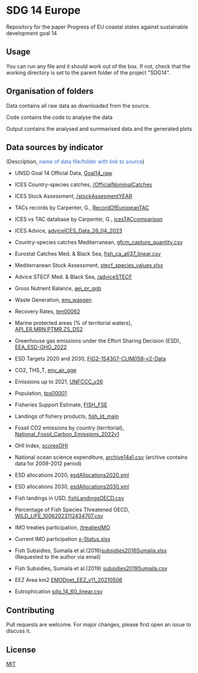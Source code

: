 # SDG 14 Europe

Repository for the paper Progress of EU coastal states against sustainable development goal 14

## Usage

You can run any file and it should work out of the box. If not, check that the working directory is set to the parent folder of the project "SDG14".

## Organisation of folders

Data contains all raw data as downloaded from the source.

Code contains the code to analyse the data

Output contains the analysed and summarised data and the generated plots

## Data sources by indicator

(Description, <span style="color:#3366CC">name of data file/folder with link to source</span>)

- UNSD Goal 14 Official Data, [Goal14_raw](https://unstats.un.org/sdgs/dataportal/database)

- ICES Country-species catches, [/OfficialNominalCatches](https://www.ices.dk/data/dataset-collections/Pages/Fish-catch-and-stock-assessment.aspx)

- ICES Stock Assessment, [/stockAssesmentYEAR](https://standardgraphs.ices.dk/stockList.aspx)

- TACs records by Carpenter, G., [RecordOfEuropeanTAC](https://griffincarpenter.org/reports/european-fishing-quotas-2001-2021/)

- ICES vs TAC database by Carpenter, G., [icesTACcomparison](https://neweconomics.org/campaigns/landing-the-blame)

- ICES Advice, [adviceICES_Data_26_04_2023](https://asd.ices.dk/AdviceList)

- Country-species catches Mediterranean, [gfcm_capture_quantity.csv](https://www.fao.org/fishery/statistics-query/en/gfcm_capture/gfcm_capture_quantity)

- Eurostat Catches Med. & Black Sea, [fish_ca_atl37_linear.csv](https://ec.europa.eu/eurostat/databrowser/view/FISH_CA_ATL37/)

- Mediterranean Stock Assessment, [stecf_species_values.xlsx](https://stecf.jrc.ec.europa.eu/dd/medbs/stockassessment)

- Advice STECF Med. & Black Sea, [/adviceSTECF](https://stecf.jrc.ec.europa.eu/reports/medbs)

- Gross Nutrient Balance, [aei_pr_gnb](https://ec.europa.eu/eurostat/databrowser/view/AEI_PR_GNB__custom_153613/)

- Waste Generation, [env_wasgen](https://ec.europa.eu/eurostat/databrowser/view/ENV_WASGEN/)

- Recovery Rates, [ten00062](https://ec.europa.eu/eurostat/databrowser/view/ten00062/default/table?lang=en)

- Marine protected areas (% of territorial waters), [API_ER.MRN.PTMR.ZS_DS2](https://data.worldbank.org/indicator/ER.MRN.PTMR.ZS)

- Greenhouse gas emissions under the Effort Sharing Decision (ESD), [EEA_ESD-GHG_2022](https://www.eea.europa.eu/data-and-maps/data/esd-4)

- ESD Targets 2020 and 2030, [FIG2-154307-CLIM058-v2-Data](https://www.eea.europa.eu/data-and-maps/figures/national-progress-towards-greenhouse-gas)

- CO2, THS_T, [env_air_gge](https://ec.europa.eu/eurostat/databrowser/view/ENV_AIR_GGE/)

- Emissions up to 2021, [UNFCCC_v26](https://www.eea.europa.eu/en/datahub/datahubitem-view/3b7fe76c-524a-439a-bfd2-a6e4046302a2)

- Population, [tps00001](https://ec.europa.eu/eurostat/databrowser/view/tps00001/)

- Fisheries Support Estimate, [FISH_FSE](https://stats.oecd.org/Index.aspx?DataSetCode=FISH_FSE)

- Landings of fishery products, [fish_ld_main](https://ec.europa.eu/eurostat/databrowser/view/FISH_LD_MAIN/)

- Fossil CO2 emissions by country (territorial), [National_Fossil_Carbon_Emissions_2022v1](https://globalcarbonbudget.org/carbonbudget/)

- OHI Index, [scoresOHI](https://oceanhealthindex.org/global-scores/data-download/)

- National ocean science expenditure, [archive14a1.csv](https://unstats.un.org/sdgs/indicators/database/archive) (archive contains data for 2009-2012 period)

- ESD allocations 2020, [esdAllocations2020.xml](https://ec.europa.eu/clima/ets/esdAllocations.do?languageCode=en&esdRegistry=-1&esdYear=&search=Search&currentSortSettings=)

- ESD allocations 2030, [esdAllocations2030.xml](https://eur-lex.europa.eu/legal-content/EN/TXT/HTML/?uri=CELEX:32020D2126)

- Fish landings in USD, [fishLandingsOECD.csv](https://data.oecd.org/fish/fish-landings.htm)

- Percentage of Fish Species Threatened OECD, [WILD_LIFE_10062023112434707.csv](https://stats.oecd.org/Index.aspx?DataSetCode=WILD_LIFE#)

- IMO treaties participation, [/treatiesIMO](https://gisis.imo.org/Public/ST/Ratification.aspx?)

- Current IMO participation [x-Status.xlsx](https://www.imo.org/en/About/Conventions/Pages/StatusOfConventions.aspx)

- Fish Subsidies, Sumaila et al.(2016)[subsidies2016Sumaila.xlsx](https://www.sciencedirect.com/science/article/abs/pii/S0308597X16000026#bib4) (Requested to the author via email)

- Fish Subsidies, Sumaila et al.(2019) [subsidies2019Sumaila.csv](https://www.sciencedirect.com/science/article/pii/S2352340919310613)

- EEZ Area km2 [EMODnet_EEZ_v11_20210506](https://emodnet.ec.europa.eu/geonetwork/srv/eng/catalog.search#/metadata/d4a3fede-b0aa-485e-b4b2-77e8e3801fd0)

- Eutrophication [sdg_14_60_linear.csv](https://ec.europa.eu/eurostat/databrowser/view/sdg_14_60/default/table?lang=en)

## Contributing

Pull requests are welcome. For major changes, please first open an issue
to discuss it.

## License

[MIT](https://choosealicense.com/licenses/mit/)
